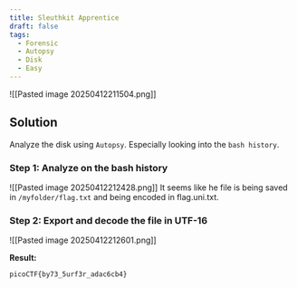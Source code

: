 ```yaml
---
title: Sleuthkit Apprentice
draft: false
tags:
  - Forensic
  - Autopsy
  - Disk
  - Easy
---
```

![[Pasted image 20250412211504.png]]
## Solution 
Analyze the disk using `Autopsy`. Especially looking into the `bash history`.

### Step 1: Analyze on the bash history
![[Pasted image 20250412212428.png]]
It seems like he file is being saved in `/myfolder/flag.txt` and being encoded in flag.uni.txt.

### Step 2: Export and decode the file in UTF-16
![[Pasted image 20250412212601.png]]

**Result:**
```text
picoCTF{by73_5urf3r_adac6cb4}
```
